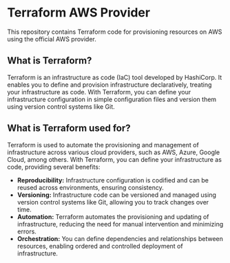 # Terraform AWS Provider

This repository contains Terraform code for provisioning resources on AWS using the official AWS provider.

## What is Terraform?

Terraform is an infrastructure as code (IaC) tool developed by HashiCorp. It enables you to define and provision infrastructure declaratively, treating your infrastructure as code. With Terraform, you can define your infrastructure configuration in simple configuration files and version them using version control systems like Git.

## What is Terraform used for?

Terraform is used to automate the provisioning and management of infrastructure across various cloud providers, such as AWS, Azure, Google Cloud, among others. With Terraform, you can define your infrastructure as code, providing several benefits:

- **Reproducibility:** Infrastructure configuration is codified and can be reused across environments, ensuring consistency.
- **Versioning:** Infrastructure code can be versioned and managed using version control systems like Git, allowing you to track changes over time.
- **Automation:** Terraform automates the provisioning and updating of infrastructure, reducing the need for manual intervention and minimizing errors.
- **Orchestration:** You can define dependencies and relationships between resources, enabling ordered and controlled deployment of infrastructure.
